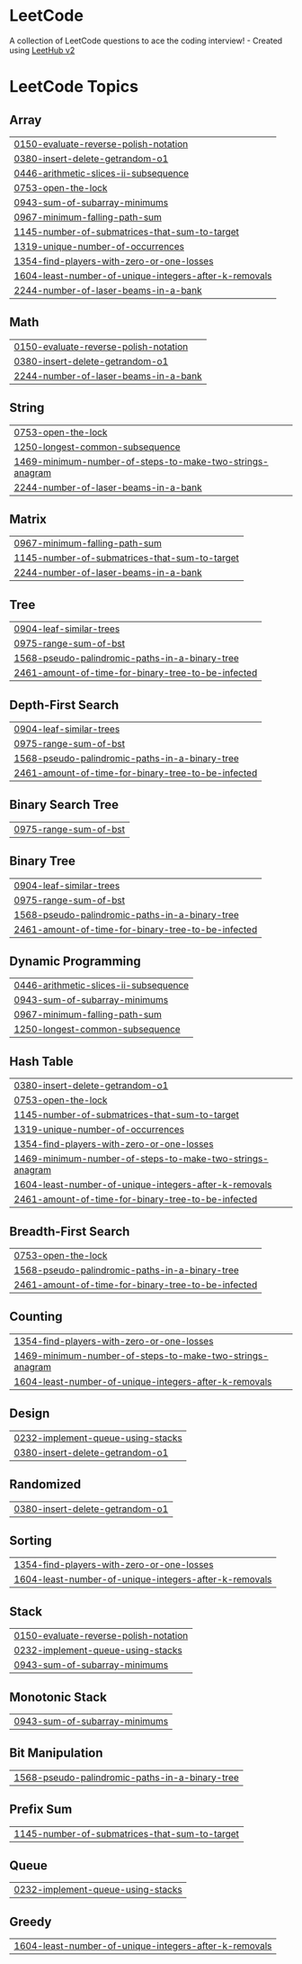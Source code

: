 # LeetCode
A collection of LeetCode questions to ace the coding interview! - Created using [LeetHub v2](https://github.com/arunbhardwaj/LeetHub-2.0)

<!---LeetCode Topics Start-->
# LeetCode Topics
## Array
|  |
| ------- |
| [0150-evaluate-reverse-polish-notation](https://github.com/devmac-afk/LeetCode/tree/master/0150-evaluate-reverse-polish-notation) |
| [0380-insert-delete-getrandom-o1](https://github.com/devmac-afk/LeetCode/tree/master/0380-insert-delete-getrandom-o1) |
| [0446-arithmetic-slices-ii-subsequence](https://github.com/devmac-afk/LeetCode/tree/master/0446-arithmetic-slices-ii-subsequence) |
| [0753-open-the-lock](https://github.com/devmac-afk/LeetCode/tree/master/0753-open-the-lock) |
| [0943-sum-of-subarray-minimums](https://github.com/devmac-afk/LeetCode/tree/master/0943-sum-of-subarray-minimums) |
| [0967-minimum-falling-path-sum](https://github.com/devmac-afk/LeetCode/tree/master/0967-minimum-falling-path-sum) |
| [1145-number-of-submatrices-that-sum-to-target](https://github.com/devmac-afk/LeetCode/tree/master/1145-number-of-submatrices-that-sum-to-target) |
| [1319-unique-number-of-occurrences](https://github.com/devmac-afk/LeetCode/tree/master/1319-unique-number-of-occurrences) |
| [1354-find-players-with-zero-or-one-losses](https://github.com/devmac-afk/LeetCode/tree/master/1354-find-players-with-zero-or-one-losses) |
| [1604-least-number-of-unique-integers-after-k-removals](https://github.com/devmac-afk/LeetCode/tree/master/1604-least-number-of-unique-integers-after-k-removals) |
| [2244-number-of-laser-beams-in-a-bank](https://github.com/devmac-afk/LeetCode/tree/master/2244-number-of-laser-beams-in-a-bank) |
## Math
|  |
| ------- |
| [0150-evaluate-reverse-polish-notation](https://github.com/devmac-afk/LeetCode/tree/master/0150-evaluate-reverse-polish-notation) |
| [0380-insert-delete-getrandom-o1](https://github.com/devmac-afk/LeetCode/tree/master/0380-insert-delete-getrandom-o1) |
| [2244-number-of-laser-beams-in-a-bank](https://github.com/devmac-afk/LeetCode/tree/master/2244-number-of-laser-beams-in-a-bank) |
## String
|  |
| ------- |
| [0753-open-the-lock](https://github.com/devmac-afk/LeetCode/tree/master/0753-open-the-lock) |
| [1250-longest-common-subsequence](https://github.com/devmac-afk/LeetCode/tree/master/1250-longest-common-subsequence) |
| [1469-minimum-number-of-steps-to-make-two-strings-anagram](https://github.com/devmac-afk/LeetCode/tree/master/1469-minimum-number-of-steps-to-make-two-strings-anagram) |
| [2244-number-of-laser-beams-in-a-bank](https://github.com/devmac-afk/LeetCode/tree/master/2244-number-of-laser-beams-in-a-bank) |
## Matrix
|  |
| ------- |
| [0967-minimum-falling-path-sum](https://github.com/devmac-afk/LeetCode/tree/master/0967-minimum-falling-path-sum) |
| [1145-number-of-submatrices-that-sum-to-target](https://github.com/devmac-afk/LeetCode/tree/master/1145-number-of-submatrices-that-sum-to-target) |
| [2244-number-of-laser-beams-in-a-bank](https://github.com/devmac-afk/LeetCode/tree/master/2244-number-of-laser-beams-in-a-bank) |
## Tree
|  |
| ------- |
| [0904-leaf-similar-trees](https://github.com/devmac-afk/LeetCode/tree/master/0904-leaf-similar-trees) |
| [0975-range-sum-of-bst](https://github.com/devmac-afk/LeetCode/tree/master/0975-range-sum-of-bst) |
| [1568-pseudo-palindromic-paths-in-a-binary-tree](https://github.com/devmac-afk/LeetCode/tree/master/1568-pseudo-palindromic-paths-in-a-binary-tree) |
| [2461-amount-of-time-for-binary-tree-to-be-infected](https://github.com/devmac-afk/LeetCode/tree/master/2461-amount-of-time-for-binary-tree-to-be-infected) |
## Depth-First Search
|  |
| ------- |
| [0904-leaf-similar-trees](https://github.com/devmac-afk/LeetCode/tree/master/0904-leaf-similar-trees) |
| [0975-range-sum-of-bst](https://github.com/devmac-afk/LeetCode/tree/master/0975-range-sum-of-bst) |
| [1568-pseudo-palindromic-paths-in-a-binary-tree](https://github.com/devmac-afk/LeetCode/tree/master/1568-pseudo-palindromic-paths-in-a-binary-tree) |
| [2461-amount-of-time-for-binary-tree-to-be-infected](https://github.com/devmac-afk/LeetCode/tree/master/2461-amount-of-time-for-binary-tree-to-be-infected) |
## Binary Search Tree
|  |
| ------- |
| [0975-range-sum-of-bst](https://github.com/devmac-afk/LeetCode/tree/master/0975-range-sum-of-bst) |
## Binary Tree
|  |
| ------- |
| [0904-leaf-similar-trees](https://github.com/devmac-afk/LeetCode/tree/master/0904-leaf-similar-trees) |
| [0975-range-sum-of-bst](https://github.com/devmac-afk/LeetCode/tree/master/0975-range-sum-of-bst) |
| [1568-pseudo-palindromic-paths-in-a-binary-tree](https://github.com/devmac-afk/LeetCode/tree/master/1568-pseudo-palindromic-paths-in-a-binary-tree) |
| [2461-amount-of-time-for-binary-tree-to-be-infected](https://github.com/devmac-afk/LeetCode/tree/master/2461-amount-of-time-for-binary-tree-to-be-infected) |
## Dynamic Programming
|  |
| ------- |
| [0446-arithmetic-slices-ii-subsequence](https://github.com/devmac-afk/LeetCode/tree/master/0446-arithmetic-slices-ii-subsequence) |
| [0943-sum-of-subarray-minimums](https://github.com/devmac-afk/LeetCode/tree/master/0943-sum-of-subarray-minimums) |
| [0967-minimum-falling-path-sum](https://github.com/devmac-afk/LeetCode/tree/master/0967-minimum-falling-path-sum) |
| [1250-longest-common-subsequence](https://github.com/devmac-afk/LeetCode/tree/master/1250-longest-common-subsequence) |
## Hash Table
|  |
| ------- |
| [0380-insert-delete-getrandom-o1](https://github.com/devmac-afk/LeetCode/tree/master/0380-insert-delete-getrandom-o1) |
| [0753-open-the-lock](https://github.com/devmac-afk/LeetCode/tree/master/0753-open-the-lock) |
| [1145-number-of-submatrices-that-sum-to-target](https://github.com/devmac-afk/LeetCode/tree/master/1145-number-of-submatrices-that-sum-to-target) |
| [1319-unique-number-of-occurrences](https://github.com/devmac-afk/LeetCode/tree/master/1319-unique-number-of-occurrences) |
| [1354-find-players-with-zero-or-one-losses](https://github.com/devmac-afk/LeetCode/tree/master/1354-find-players-with-zero-or-one-losses) |
| [1469-minimum-number-of-steps-to-make-two-strings-anagram](https://github.com/devmac-afk/LeetCode/tree/master/1469-minimum-number-of-steps-to-make-two-strings-anagram) |
| [1604-least-number-of-unique-integers-after-k-removals](https://github.com/devmac-afk/LeetCode/tree/master/1604-least-number-of-unique-integers-after-k-removals) |
| [2461-amount-of-time-for-binary-tree-to-be-infected](https://github.com/devmac-afk/LeetCode/tree/master/2461-amount-of-time-for-binary-tree-to-be-infected) |
## Breadth-First Search
|  |
| ------- |
| [0753-open-the-lock](https://github.com/devmac-afk/LeetCode/tree/master/0753-open-the-lock) |
| [1568-pseudo-palindromic-paths-in-a-binary-tree](https://github.com/devmac-afk/LeetCode/tree/master/1568-pseudo-palindromic-paths-in-a-binary-tree) |
| [2461-amount-of-time-for-binary-tree-to-be-infected](https://github.com/devmac-afk/LeetCode/tree/master/2461-amount-of-time-for-binary-tree-to-be-infected) |
## Counting
|  |
| ------- |
| [1354-find-players-with-zero-or-one-losses](https://github.com/devmac-afk/LeetCode/tree/master/1354-find-players-with-zero-or-one-losses) |
| [1469-minimum-number-of-steps-to-make-two-strings-anagram](https://github.com/devmac-afk/LeetCode/tree/master/1469-minimum-number-of-steps-to-make-two-strings-anagram) |
| [1604-least-number-of-unique-integers-after-k-removals](https://github.com/devmac-afk/LeetCode/tree/master/1604-least-number-of-unique-integers-after-k-removals) |
## Design
|  |
| ------- |
| [0232-implement-queue-using-stacks](https://github.com/devmac-afk/LeetCode/tree/master/0232-implement-queue-using-stacks) |
| [0380-insert-delete-getrandom-o1](https://github.com/devmac-afk/LeetCode/tree/master/0380-insert-delete-getrandom-o1) |
## Randomized
|  |
| ------- |
| [0380-insert-delete-getrandom-o1](https://github.com/devmac-afk/LeetCode/tree/master/0380-insert-delete-getrandom-o1) |
## Sorting
|  |
| ------- |
| [1354-find-players-with-zero-or-one-losses](https://github.com/devmac-afk/LeetCode/tree/master/1354-find-players-with-zero-or-one-losses) |
| [1604-least-number-of-unique-integers-after-k-removals](https://github.com/devmac-afk/LeetCode/tree/master/1604-least-number-of-unique-integers-after-k-removals) |
## Stack
|  |
| ------- |
| [0150-evaluate-reverse-polish-notation](https://github.com/devmac-afk/LeetCode/tree/master/0150-evaluate-reverse-polish-notation) |
| [0232-implement-queue-using-stacks](https://github.com/devmac-afk/LeetCode/tree/master/0232-implement-queue-using-stacks) |
| [0943-sum-of-subarray-minimums](https://github.com/devmac-afk/LeetCode/tree/master/0943-sum-of-subarray-minimums) |
## Monotonic Stack
|  |
| ------- |
| [0943-sum-of-subarray-minimums](https://github.com/devmac-afk/LeetCode/tree/master/0943-sum-of-subarray-minimums) |
## Bit Manipulation
|  |
| ------- |
| [1568-pseudo-palindromic-paths-in-a-binary-tree](https://github.com/devmac-afk/LeetCode/tree/master/1568-pseudo-palindromic-paths-in-a-binary-tree) |
## Prefix Sum
|  |
| ------- |
| [1145-number-of-submatrices-that-sum-to-target](https://github.com/devmac-afk/LeetCode/tree/master/1145-number-of-submatrices-that-sum-to-target) |
## Queue
|  |
| ------- |
| [0232-implement-queue-using-stacks](https://github.com/devmac-afk/LeetCode/tree/master/0232-implement-queue-using-stacks) |
## Greedy
|  |
| ------- |
| [1604-least-number-of-unique-integers-after-k-removals](https://github.com/devmac-afk/LeetCode/tree/master/1604-least-number-of-unique-integers-after-k-removals) |
<!---LeetCode Topics End-->